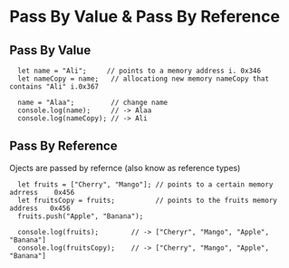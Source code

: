 # Pass By Value & Pass By Reference

## Pass By Value

```
  let name = "Ali";     // points to a memory address i. 0x346
  let nameCopy = name;   // allocationg new memory nameCopy that contains "Ali" i.0x367

  name = "Alaa";         // change name
  console.log(name);     // -> Alaa
  console.log(nameCopy); // -> Ali
```

## Pass By Reference

  Ojects are passed by refernce (also know as reference types) 
```
  let fruits = ["Cherry", "Mango"]; // points to a certain memory adrress    0x456
  let fruitsCopy = fruits;          // points to the fruits memory address   0x456
  fruits.push("Apple", "Banana");

  console.log(fruits);        // -> ["Cheryr", "Mango", "Apple", "Banana"]
  console.log(fruitsCopy);    // -> ["Cherry", "Mango", "Apple", "Banana"]
```
